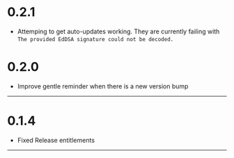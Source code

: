 # 0.2.1

- Attemping to get auto-updates working. They are currently failing with `The provided EdDSA signature could not be decoded.`

# 0.2.0

- Improve gentle reminder when there is a new version bump

---

# 0.1.4

- Fixed Release entitlements

---

<!-- 
CHANGELOG FORMAT:
# [VERSION_NUMBER]

- Change 1
- Change 2
- ...

---

The three dashes (---) are used as a separator between versions.
Each version should be in the format "# X.Y.Z" with bullet points for changes.
The release_manager.sh script will use this format to extract release notes.
-->